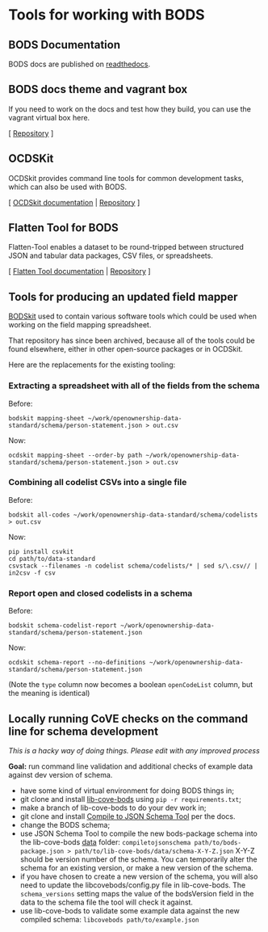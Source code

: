 # Tools for working with BODS

## BODS Documentation

BODS docs are published on [readthedocs](http://standard.openownership.org).

## BODS docs theme and vagrant box
If you need to work on the docs and test how they build, you can use the vagrant virtual box here.

[ [Repository](https://github.com/openownership/data-standard-sphinx-theme) ]

## OCDSKit
OCDSkit provides command line tools for common development tasks, which can also be used with BODS.

[ [OCDSkit documentation](https://ocdskit.readthedocs.io/en/master/cli.html) | [Repository](https://github.com/openownership/ocdskit) ]

## Flatten Tool for BODS
Flatten-Tool enables a dataset to be round-tripped between structured JSON and tabular data packages, CSV files, or spreadsheets.

[ [Flatten Tool documentation](https://flatten-tool.readthedocs.io/en/latest/usage-bods/) | [Repository](https://github.com/OpenDataServices/flatten-tool) ]

## Tools for producing an updated field mapper

[BODSkit](https://github.com/openownership/bodskit) used to contain various
software tools which could be used when working on the field mapping spreadsheet.

That repository has since been archived, because all of the tools could be
found elsewhere, either in other open-source packages or in OCDSkit.

Here are the replacements for the existing tooling:

### Extracting a spreadsheet with all of the fields from the schema

Before:

`bodskit mapping-sheet ~/work/openownership-data-standard/schema/person-statement.json > out.csv`

Now:

`ocdskit mapping-sheet --order-by path ~/work/openownership-data-standard/schema/person-statement.json > out.csv`

### Combining all codelist CSVs into a single file

Before:

`bodskit all-codes ~/work/openownership-data-standard/schema/codelists > out.csv`

Now:

```shell
pip install csvkit
cd path/to/data-standard
csvstack --filenames -n codelist schema/codelists/* | sed s/\.csv// | in2csv -f csv
```

### Report open and closed codelists in a schema

Before:

`bodskit schema-codelist-report ~/work/openownership-data-standard/schema/person-statement.json`

Now:

`ocdskit schema-report --no-definitions ~/work/openownership-data-standard/schema/person-statement.json`

(Note the `type` column now becomes a boolean `openCodeList` column, but the
meaning is identical)

## Locally running CoVE checks on the command line for schema development
_This is a hacky way of doing things. Please edit with any improved process_

**Goal:** run command line validation and additional checks of example data against dev version of schema.

* have some kind of virtual environment for doing BODS things in;
* git clone and install [lib-cove-bods](https://github.com/openownership/lib-cove-bods) using `pip -r requirements.txt`;
* make a branch of lib-cove-bods to do your dev work in;
* git clone and install [Compile to JSON Schema Tool](https://github.com/OpenDataServices/compile-to-json-schema) per the docs.
* change the BODS schema;
* use JSON Schema Tool to compile the new bods-package schema into the lib-cove-bods [data](https://github.com/openownership/lib-cove-bods/tree/master/data) folder: `compiletojsonschema path/to/bods-package.json > path/to/lib-cove-bods/data/schema-X-Y-Z.json` X-Y-Z should be version number of the schema. You can temporarily alter the schema for an existing version, or make a new version of the schema.
* if you have chosen to create a new version of the schema, you will also need to update the libcovebods/config.py file in lib-cove-bods. The `schema_versions` setting maps the value of the bodsVersion field in the data to the schema file the tool will check it against.
* use lib-cove-bods to validate some example data against the new compiled schema: `libcovebods path/to/example.json`
